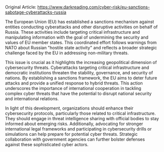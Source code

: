 Original Article: https://www.darkreading.com/cyber-risk/eu-sanctions-sabotage-cyberattacks-russia

The European Union (EU) has established a sanctions mechanism against entities conducting cyberattacks and other disruptive activities on behalf of Russia. These activities include targeting critical infrastructure and manipulating information with the goal of undermining the security and values of EU member states. This coordinated effort follows warnings from NATO about Russian "hostile state activity" and reflects a broader strategic challenge faced by the EU in addressing non-military threats.

This issue is crucial as it highlights the increasing geopolitical dimension of cybersecurity threats. Cyberattacks targeting critical infrastructure and democratic institutions threaten the stability, governance, and security of nations. By establishing a sanctions framework, the EU aims to deter future attacks and provide a unified response to hybrid threats. This action underscores the importance of international cooperation in tackling complex cyber threats that have the potential to disrupt national security and international relations.

In light of this development, organizations should enhance their cybersecurity protocols, particularly those related to critical infrastructure. They should engage in threat intelligence sharing with official bodies to stay informed about emerging risks. Additionally, advocating for stronger international legal frameworks and participating in cybersecurity drills or simulations can help prepare for potential cyber threats. Strategic collaboration with government agencies can further bolster defenses against these sophisticated cyber actors.